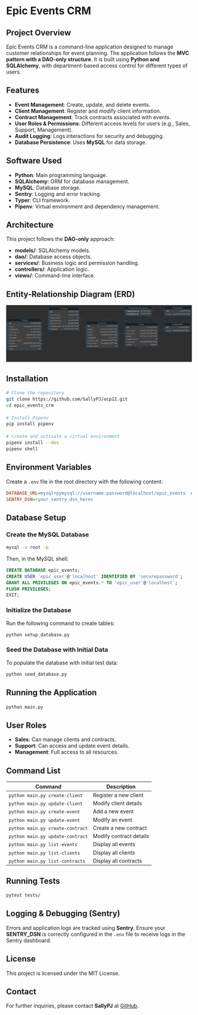 # Epic Events CRM

## Project Overview
Epic Events CRM is a command-line application designed to manage customer relationships for event planning. The application follows the **MVC pattern with a DAO-only structure**. It is built using **Python and SQLAlchemy**, with department-based access control for different types of users.

## Features
- **Event Management**: Create, update, and delete events.
- **Client Management**: Register and modify client information.
- **Contract Management**: Track contracts associated with events.
- **User Roles & Permissions**: Different access levels for users (e.g., Sales, Support, Management).
- **Audit Logging**: Logs interactions for security and debugging.
- **Database Persistence**: Uses **MySQL** for data storage.

## Software Used
- **Python**: Main programming language.
- **SQLAlchemy**: ORM for database management.
- **MySQL**: Database storage.
- **Sentry**: Logging and error tracking.
- **Typer**: CLI framework.
- **Pipenv**: Virtual environment and dependency management.

## Architecture
This project follows the **DAO-only** approach:
- **models/**: SQLAlchemy models.
- **dao/**: Database access objects.
- **services/**: Business logic and permission handling.
- **controllers/**: Application logic.
- **views/**: Command-line interface.

## Entity-Relationship Diagram (ERD)
![img_1.png](img_1.png)

## Installation
```sh
# Clone the repository
git clone https://github.com/SallyPJ/ocp12.git
cd epic_events_crm

# Install Pipenv
pip install pipenv

# Create and activate a virtual environment
pipenv install --dev
pipenv shell
```

## Environment Variables
Create a `.env` file in the root directory with the following content:
```ini
DATABASE_URL=mysql+pymysql://username:password@localhost/epic_events  # Update with your credentials
SENTRY_DSN=<your_sentry_dsn_here>
```

## Database Setup
### Create the MySQL Database
```sh
mysql -u root -p
```
Then, in the MySQL shell:
```sql
CREATE DATABASE epic_events;
CREATE USER 'epic_user'@'localhost' IDENTIFIED BY 'securepassword';
GRANT ALL PRIVILEGES ON epic_events.* TO 'epic_user'@'localhost';
FLUSH PRIVILEGES;
EXIT;
```

### Initialize the Database
Run the following command to create tables:
```sh
python setup_database.py
```

### Seed the Database with Initial Data
To populate the database with initial test data:
```sh
python seed_database.py
```

## Running the Application
```sh
python main.py
```

## User Roles
- **Sales**: Can manage clients and contracts.
- **Support**: Can access and update event details.
- **Management**: Full access to all resources.

## Command List
| Command                          | Description |
|----------------------------------|-------------|
| `python main.py create-client`  | Register a new client |
| `python main.py update-client`  | Modify client details |
| `python main.py create-event`   | Add a new event |
| `python main.py update-event`   | Modify an event |
| `python main.py create-contract`| Create a new contract |
| `python main.py update-contract`| Modify contract details |
| `python main.py list-events`    | Display all events |
| `python main.py list-clients`   | Display all clients |
| `python main.py list-contracts` | Display all contracts |

## Running Tests
```sh
pytest tests/
```

## Logging & Debugging (Sentry)
Errors and application logs are tracked using **Sentry**. Ensure your **SENTRY_DSN** is correctly configured in the `.env` file to receive logs in the Sentry dashboard.

## License
This project is licensed under the MIT License.

## Contact
For further inquiries, please contact **SallyPJ** at [GitHub](https://github.com/SallyPJ).

